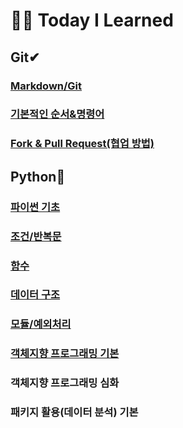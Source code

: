 # 👨‍💻 Today I Learned



## Git✔

### [Markdown/Git](./markdown)

### [기본적인 순서&명령어](./Git)

### [Fork & Pull Request(협업 방법)](./GitHub)





## Python💢

### [파이썬 기초](./python/python_1)

### [조건/반복문](./python/python_2)

### [함수](./python/python_3)

### [데이터 구조](./python/python_4)

### [모듈/예외처리](./python/python_5)

### [객체지향 프로그래밍 기본](./python/python_6)

### 객체지향 프로그래밍 심화

### 패키지 활용(데이터 분석) 기본
